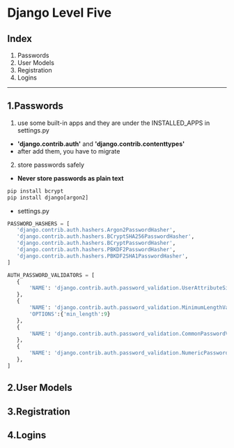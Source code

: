 # Django Level Five
## Index
1. Passwords
2. User Models
3. Registration
4. Logins
---

1.Passwords
---------
1. use some built-in apps and they are under the INSTALLED_APPS in settings.py
* **'django.contrib.auth'** and **'django.contrib.contenttypes'**
* after add them, you have to migrate
 
 2. store passwords safely
 * **Never store passwords as plain text**
 ```python
 pip install bcrypt
 pip install django[argon2]
 ```
 * settings.py
 ```python
 PASSWORD_HASHERS = [
    'django.contrib.auth.hashers.Argon2PasswordHasher',
    'django.contrib.auth.hashers.BCryptSHA256PasswordHasher',
    'django.contrib.auth.hashers.BCryptPasswordHasher',
    'django.contrib.auth.hashers.PBKDF2PasswordHasher',
    'django.contrib.auth.hashers.PBKDF2SHA1PasswordHasher',
]

AUTH_PASSWORD_VALIDATORS = [
    {
        'NAME': 'django.contrib.auth.password_validation.UserAttributeSimilarityValidator',
    },
    {
        'NAME': 'django.contrib.auth.password_validation.MinimumLengthValidator',
        'OPTIONS':{'min_length':9}
    },
    {
        'NAME': 'django.contrib.auth.password_validation.CommonPasswordValidator',
    },
    {
        'NAME': 'django.contrib.auth.password_validation.NumericPasswordValidator',
    },
]
 ```
 

2.User Models
---------

3.Registration
---------

4.Logins
---------

